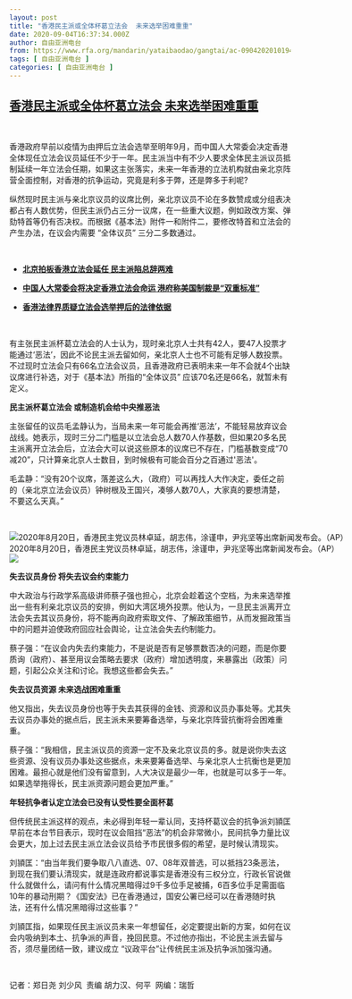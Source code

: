 ```yaml
---
layout: post
title: "香港民主派或全体杯葛立法会  未来选举困难重重"
date: 2020-09-04T16:37:34.000Z
author: 自由亚洲电台
from: https://www.rfa.org/mandarin/yataibaodao/gangtai/ac-09042020101946.html
tags: [ 自由亚洲电台 ]
categories: [ 自由亚洲电台 ]
---
```

<!--1599237454000-->
[香港民主派或全体杯葛立法会  未来选举困难重重](https://www.rfa.org/mandarin/yataibaodao/gangtai/ac-09042020101946.html)
------

<div>
<p> </p><p>香港政府早前以疫情为由押后立法会选举至明年9月，而中国人大常委会决定香港全体现任立法会议员延任不少于一年。民主派当中有不少人要求全体民主派议员抵制延续一年立法会任期，如果这主张落实，未来一年香港的立法机构就由亲北京阵营全面控制，对香港的抗争运动，究竟是利多于弊，还是弊多于利呢?</p><p>纵然现时民主派与亲北京议员的议席比例，亲北京议员不论在多数赞成或分组表决都占有人数优势，但民主派仍占三分一议席，在一些重大议题，例如政改方案、弹劾特首等仍有否决权。而根据《基本法》附件一和附件二，要修改特首和立法会的产生办法，在议会内需要 “全体议员” 三分二多数通过。</p><p> </p><ul><li><b><a class="external-link" href="http://www.rfa.org/mandarin/yataibaodao/gangtai/al-08112020082455.html">北京拍板香港立法会延任 民主派陷总辞两难</a></b></li></ul><ul><li><b><a class="external-link" href="http://www.rfa.org/mandarin/Xinwen/6-08082020115901.html">中国人大常委会将决定香港立法会命运 港府称美国制裁是“双重标准”</a></b></li></ul><ul><li><b><a class="external-link" href="http://www.rfa.org/mandarin/Xinwen/6-08032020122521.html">香港法律界质疑立法会选举押后的法律依据</a></b></li></ul><p> </p><p>有主张民主派杯葛立法会的人士认为，现时亲北京人士共有42人，要47人投票才能通过‘恶法’，因此不论民主派去留如何，亲北京人士也不可能有足够人数投票。不过现时立法会只有66名立法会议员，且香港政府已表明未来一年不会就4个出缺议席进行补选，对于《基本法》所指的“全体议员” 应该70名还是66名，就暂未有定义。</p><p><b>民主派杯葛立法会 或制造机会给中央推恶法</b></p><p>主张留任的议员毛孟静认为，当局未来一年可能会再推‘恶法’，不能轻易放弃议会战线。她表示，现时三分二门槛是以立法会总人数70人作基数，但如果20多名民主派离开立法会后，立法会大可以说这些原本的议席已不存在，门槛基数变成“70减20”，只计算亲北京人士数目，到时候极有可能会百分之百通过'恶法'。</p><p>毛孟静：“没有20个议席，落差这么大，（政府）可以再找人大作决定，委任之前的（亲北京立法会议员）钟树根及王国兴，凑够人数70人，大家真的要想清楚，不要这么天真。”</p><p> </p><p><div class="image-inline captioned" style="width:1500px;"><div style="width:1500px;"><img alt="2020年8月20日，香港民主党议员林卓延，胡志伟，涂谨申，尹兆坚等出席新闻发布会。（AP）" src="https://www.rfa.org/mandarin/yataibaodao/gangtai/ac-09042020101946.html/AP_20233198538049.jpg" title="2020年8月20日，香港民主党议员林卓延，胡志伟，涂谨申，尹兆坚等出席新闻发布会。（AP）"/></div><div class="image-caption"><span style="width:1500px;">2020年8月20日，香港民主党议员林卓延，胡志伟，涂谨申，尹兆坚等出席新闻发布会。（AP）</span><span class="copyright"> </span></div><div id="zoomattribute"><a class="single_image" href="/mandarin/yataibaodao/gangtai/ac-09042020101946.html/AP_20233198538049.jpg" title="2020年8月20日，香港民主党议员林卓延，胡志伟，涂谨申，尹兆坚等出席新闻发布会。（AP）"><img src="/rfa_resources/graphics/icon-zoom.png"/></a></div></div></p><p><b>失去议员身份 将失去议会约束能力</b></p><p>中大政治与行政学系高级讲师蔡子强也担心，北京会趁着这个空档，为未来选举推出一些有利亲北京议员的安排，例如大湾区境外投票。他认为，一旦民主派离开立法会失去其议员身份，将不能再向政府索取文件、了解政策细节，从而发掘政策当中的问题并迫使政府回应社会舆论，让立法会失去约制能力。</p><p>蔡子强：“在议会内失去约束能力，不是说是否有足够票数否决的问题，而是你要质询（政府）、甚至用议会策略去要求（政府）增加透明度，来暴露出（政策）问题，引起公众关注和讨论。我想这些都会失去。”</p><p><b>失去议员资源 未来选战困难重重</b></p><p>他又指出，失去议员身份也等于失去其获得的金钱、资源和议员办事处等。尤其失去议员办事处的据点后，民主派未来要筹备选举，与亲北京阵营抗衡将会困难重重。</p><p>蔡子强：“我相信，民主派议员的资源一定不及亲北京议员的多。就是说你失去这些资源、没有议员办事处这些据点，未来要筹备选举、与亲北京人士抗衡也是更加困难。最担心就是他们没有留意到，人大决议是最少一年，也就是可以多于一年。如果选举拖得长，民主派资源问题会更加严重。”</p><p><b>年轻抗争者认定立法会已没有认受性要全面杯葛</b></p><p>但传统民主派这样的观点，未必得到年轻一辈认同，支持杯葛议会的抗争派刘頴匡早前在本台节目表示，现时在议会阻挡“恶法”的机会非常微小，民间抗争力量比议会更大，加上过去民主派立法会议员给予市民很多假的希望，是时候认清现实。</p><p>刘頴匡：“由当年我们要争取八八直选、07、08年双普选，可以抵挡23条恶法，到现在我们要认清现实，就是连政府都说事实是香港没有三权分立，行政长官说做什么就做什么，请问有什么情况黑暗得过9千多位手足被捕，6百多位手足需面临10年的暴动刑期？《国安法》已在香港通过，国安公署已经可以在香港随时执法，还有什么情况黑暗得过这些事？”</p><p>刘頴匡指，如果现任民主派议员未来一年想留任，必定要提出新的方案，如何在议会内吸纳到本土、抗争派的声音，挽回民意。不过他亦指出，不论民主派去留与否，须尽量团结一致，建议成立 “议政平台”让传统民主派及抗争派加强沟通。</p><p> </p><p>记者：郑日尧 刘少风  责编 胡力汉、何平  网编：瑞哲</p>
</div>
